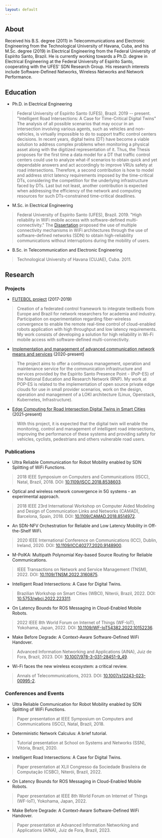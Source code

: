 ```yaml
---
layout: default
---
```


## About

Received his B.S. degree (2011) in Telecommunications and Electronic Engineering from the Technological University of Havana, Cuba, and his M.Sc. degree (2019) in Electrical Engineering from the Federal University of Espírito Santo, Brazil. He is currently working towards a Ph.D. degree in Electrical Engineering at the Federal University of Espírito Santo, cooperating with the UFES' SDN Research Group. His research interests include Software-Defined Networks, Wireless Networks and Network Performance.

## Education

* Ph.D. in Electrical Engineering
> Federal University of Espírito Santo (UFES), Brazil. 2019 -- present.
> "Intelligent Road Intersections: A Case for Time-Critical Digital Twins"
The analysis of all possible scenarios that may occur in an intersection involving various agents, such as vehicles and non-vehicles, is virtually impossible to do to support traffic control centers decisions. In recent years, digital twins (DT) have become a viable solution to address complex problems when monitoring a physical asset along with the digitized representation of it. Thus, the Thesis proposes for the first time a data model for a DT that traffic control centers could use to analyze what-if scenarios to obtain quick and yet dependable answers and act accordingly to improve VRUs safety at road intersections. Therefore, a second contribution is how to model and address strict latency requirements imposed by the time-critical DTs, considering the competition for the underlying infrastructure faced by DTs. Last but not least, another contribution is expected when addressing the efficiency of the network and computing resources for such DTs-constrained time-critical deadlines.

* M.Sc. in Electrical Engineering
> Federal University of Espírito Santo (UFES), Brazil. 2019.
> "High reliability in WiFi mobile access with software-defined multi-connectivity."
The [Dissertation](https://ele.ufes.br/pt-br/pos-graduacao/PPGEE/detalhes-da-tese?id=12128) proposed the use of multiple connectivity mechanisms in WiFi architectures through the use of software-defined networks (SDN) to obtain high-reliability communications without interruptions during the mobility of users. 

* B.Sc. in Telecommunication and Electronic Engineering
> Technological University of Havana (CUJAE), Cuba. 2011.

## Research

### Projects

* [FUTEBOL project](http://www.ict-futebol.org.br) (2017-2019)
> Creation of a federated control framework to integrate testbeds from Europe and Brazil for network researchers for academia and industry. Participation on experimentation regarding fiber-wireless convergence to enable the remote real-time control of cloud-enabled robots application with high throughput and low latency requirements. My work consists of developing a solution for high reliability in Wi-Fi mobile access with software-defined multi-connectivity.

* [Implementation and management of advanced communication network means and services](https://pop-es.rnp.br) (2020-present)
> The project aims to offer a continuous management, operation and maintenance service for the communication infrastructure and services provided by the Espírito Santo Presence Point - (PoP-ES) of the National Education and Research Network (RNP). My work at POP-ES is related to the implementation of open source private edge clouds for use in small provider scenarios, work on the design, operation and management of a LOKI architecture (Linux, Openstack, Kubernetes, Infrastructure).

* [Edge Computing for Road Intersection Digital Twins in Smart Cities](https://pop-es.rnp.br) (2021-present)
> With this project, it is expected that the digital twin will enable the monitoring, control and management of intelligent road intersections, improving the performance of these systems and providing safety for vehicles, cyclists, pedestrians and others vulnerable road users.


### Publications

* Ultra Reliable Communication for Robot Mobility enabled by SDN Splitting of WiFi Functions.
> 2018 IEEE Symposium on Computers and Communications (ISCC), Natal, Brazil, 2018. DOI: [10.1109/ISCC.2018.8538603](https://ieeexplore.ieee.org/document/8538603).

* Optical and wireless network convergence in 5G systems - an experimental approach.
> 2018 IEEE 23rd International Workshop on Computer Aided Modeling and Design of Communication Links and Networks (CAMAD), Barcelona, Spain, 2018. DOI: [10.1109/CAMAD.2018.8514972](https://ieeexplore.ieee.org/document/8514972).

* An SDN-NFV Orchestration for Reliable and Low Latency Mobility in Off-the-Shelf WiFi.
> 2020 IEEE International Conference on Communications (ICC), Dublin, Ireland, 2020. DOI: [10.1109/ICC40277.2020.9148900](https://ieeexplore.ieee.org/document/9148900).

* M-PolKA: Multipath Polynomial Key-based Source Routing for Reliable Communications.
> IEEE Transactions on Network and Service Management (TNSM), 2022. DOI: [10.1109/TNSM.2022.3160875](https://ieeexplore.ieee.org/document/9738811).

* Intelligent Road Intersections: A Case for Digital Twins.
> Brazilian Workshop on Smart Cities (WBCI), Niterói, Brazil, 2022. DOI: [10.5753/wbci.2022.223311](https://sol.sbc.org.br/index.php/wbci/article/view/20453).

* On Latency Bounds for ROS Messaging in Cloud-Enabled Mobile Robots.
> 2022 IEEE 8th World Forum on Internet of Things (WF-IoT), Yokohama, Japan, 2022. DOI: [10.1109/WF-IoT54382.2022.10152236](https://ieeexplore.ieee.org/abstract/document/10152236).

* Make Before Degrade: A Context-Aware Software-Defined WiFi Handover.
> Advanced Information Networking and Applications (AINA), Juiz de Fora, Brazil, 2023. DOI: [10.1007/978-3-031-28451-9_49](https://link.springer.com/chapter/10.1007/978-3-031-28451-9_49).

* Wi-Fi faces the new wireless ecosystem: a critical review.
> Annals of Telecommunications, 2023. DOI: [10.1007/s12243-023-00995-2](https://link.springer.com/article/10.1007/s12243-023-00995-2).

### Conferences and Events

* Ultra Reliable Communication for Robot Mobility enabled by SDN Splitting of WiFi Functions.
> Paper presentation at IEEE Symposium on Computers and Communications (ISCC), Natal, Brazil, 2018.

* Deterministic Network Calculus: A brief tutorial.
> Tutorial presentation at School on Systems and Networks (SSN), Vitória, Brazil, 2020.

* Intelligent Road Intersections: A Case for Digital Twins.
> Paper presentation at XLII Congresso da Sociedade Brasileira de Computação (CSBC), Niterói, Brazil, 2022.

* On Latency Bounds for ROS Messaging in Cloud-Enabled Mobile Robots.
> Paper presentation at IEEE 8th World Forum on Internet of Things (WF-IoT), Yokohama, Japan, 2022.

* Make Before Degrade: A Context-Aware Software-Defined WiFi Handover.
> Paper presentation at Advanced Information Networking and Applications (AINA), Juiz de Fora, Brazil, 2023.
